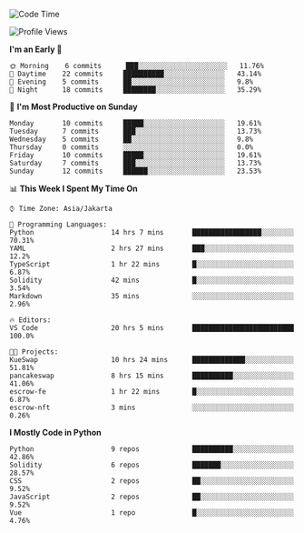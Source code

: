 <!--START_SECTION:waka-->
![Code Time](http://img.shields.io/badge/Code%20Time-1%2C173%20hrs%2047%20mins-blue)

![Profile Views](http://img.shields.io/badge/Profile%20Views-7-blue)

**I'm an Early 🐤** 

```text
🌞 Morning    6 commits      ███░░░░░░░░░░░░░░░░░░░░░░   11.76% 
🌆 Daytime    22 commits     ██████████░░░░░░░░░░░░░░░   43.14% 
🌃 Evening    5 commits      ██░░░░░░░░░░░░░░░░░░░░░░░   9.8% 
🌙 Night      18 commits     ████████░░░░░░░░░░░░░░░░░   35.29%

```
📅 **I'm Most Productive on Sunday** 

```text
Monday       10 commits     █████░░░░░░░░░░░░░░░░░░░░   19.61% 
Tuesday      7 commits      ███░░░░░░░░░░░░░░░░░░░░░░   13.73% 
Wednesday    5 commits      ██░░░░░░░░░░░░░░░░░░░░░░░   9.8% 
Thursday     0 commits      ░░░░░░░░░░░░░░░░░░░░░░░░░   0.0% 
Friday       10 commits     █████░░░░░░░░░░░░░░░░░░░░   19.61% 
Saturday     7 commits      ███░░░░░░░░░░░░░░░░░░░░░░   13.73% 
Sunday       12 commits     ██████░░░░░░░░░░░░░░░░░░░   23.53%

```


📊 **This Week I Spent My Time On** 

```text
⌚︎ Time Zone: Asia/Jakarta

💬 Programming Languages: 
Python                   14 hrs 7 mins       █████████████████░░░░░░░░   70.31% 
YAML                     2 hrs 27 mins       ███░░░░░░░░░░░░░░░░░░░░░░   12.2% 
TypeScript               1 hr 22 mins        █░░░░░░░░░░░░░░░░░░░░░░░░   6.87% 
Solidity                 42 mins             █░░░░░░░░░░░░░░░░░░░░░░░░   3.54% 
Markdown                 35 mins             ░░░░░░░░░░░░░░░░░░░░░░░░░   2.96%

🔥 Editors: 
VS Code                  20 hrs 5 mins       █████████████████████████   100.0%

🐱‍💻 Projects: 
KueSwap                  10 hrs 24 mins      █████████████░░░░░░░░░░░░   51.81% 
pancakeswap              8 hrs 15 mins       ██████████░░░░░░░░░░░░░░░   41.06% 
escrow-fe                1 hr 22 mins        █░░░░░░░░░░░░░░░░░░░░░░░░   6.87% 
escrow-nft               3 mins              ░░░░░░░░░░░░░░░░░░░░░░░░░   0.26%

```

**I Mostly Code in Python** 

```text
Python                   9 repos             ██████████░░░░░░░░░░░░░░░   42.86% 
Solidity                 6 repos             ███████░░░░░░░░░░░░░░░░░░   28.57% 
CSS                      2 repos             ██░░░░░░░░░░░░░░░░░░░░░░░   9.52% 
JavaScript               2 repos             ██░░░░░░░░░░░░░░░░░░░░░░░   9.52% 
Vue                      1 repo              █░░░░░░░░░░░░░░░░░░░░░░░░   4.76%

```



<!--END_SECTION:waka-->
